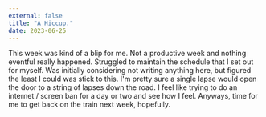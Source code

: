```yaml
---
external: false
title: "A Hiccup."
date: 2023-06-25
---
```


This week was kind of a blip for me. Not a productive week and nothing eventful really happened. Struggled to maintain the schedule that I set out for myself. Was initially considering not writing anything here, but figured the least I could was stick to this. I'm pretty sure a single lapse would open the door to a string of lapses down the road. I feel like trying to do an internet / screen ban for a day or two and see how I feel. Anyways, time for me to get back on the train next week, hopefully.

